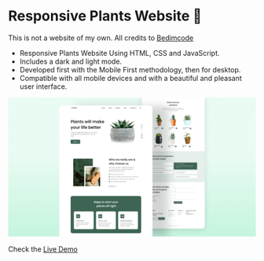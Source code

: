 # Responsive Plants Website 🎍 

This is not a website of my own. All credits to [Bedimcode](https://www.youtube.com/c/Bedimcode)

- Responsive Plants Website Using HTML, CSS and JavaScript.
- Includes a dark and light mode.
- Developed first with the Mobile First methodology, then for desktop.
- Compatible with all mobile devices and with a beautiful and pleasant user interface.


![plants website](/preview.png)


Check the [Live Demo](https://facundo-martin.github.io/responsive-plants-store/)
